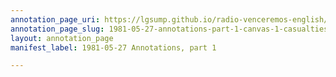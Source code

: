 ```yaml
---
annotation_page_uri: https://lgsump.github.io/radio-venceremos-english/annotations/1981-05-27-annotations-part-1-canvas-1-casualties.json
annotation_page_slug: 1981-05-27-annotations-part-1-canvas-1-casualties
layout: annotation_page
manifest_label: 1981-05-27 Annotations, part 1

---
```


